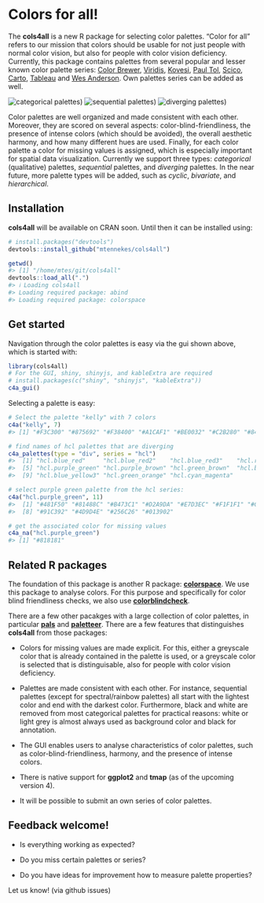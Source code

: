 
<!-- README.md is generated from README.Rmd. Please edit that file -->

# Colors for all!

The **cols4all** is a new R package for selecting color palettes. “Color
for all” refers to our mission that colors should be usable for not just
people with normal color vision, but also for people with color vision
deficiency. Currently, this package contains palettes from several
popular and lesser known color palette series: [Color
Brewer](https://colorbrewer2.org),
[Viridis](http://bids.github.io/colormap/),
[Kovesi](https://colorcet.com/), [Paul
Tol](https://personal.sron.nl/~pault/),
[Scico](https://www.fabiocrameri.ch/colourmaps/),
[Carto](https://carto.com/carto-colors/),
[Tableau](https://www.tableau.com/about/blog/2016/7/colors-upgrade-tableau-10-56782)
and [Wes Anderson](https://github.com/karthik/wesanderson). Own palettes
series can be added as well.

![categorical
palettes)](https://user-images.githubusercontent.com/2444081/155185594-a52c361f-7113-40fe-82ea-94e782c27be4.png)
![sequential
palettes)](https://user-images.githubusercontent.com/2444081/155185615-9356443d-8a18-40a6-bc9e-d2e0d8e26eb4.png)
![diverging
palettes)](https://user-images.githubusercontent.com/2444081/155185638-3d05a045-c794-4eab-b994-88c0b58196e2.png)

Color palettes are well organized and made consistent with each other.
Moreover, they are scored on several aspects: color-blind-friendliness,
the presence of intense colors (which should be avoided), the overall
aesthetic harmony, and how many different hues are used. Finally, for
each color palette a color for missing values is assigned, which is
especially important for spatial data visualization. Currently we
support three types: *categorical* (qualitative) palettes, *sequential*
palettes, and *diverging* palettes. In the near future, more palette
types will be added, such as *cyclic*, *bivariate*, and *hierarchical*.

## Installation

**cols4all** will be available on CRAN soon. Until then it can be
installed using:

``` r
# install.packages("devtools")
devtools::install_github("mtennekes/cols4all")
```

``` r
getwd()
#> [1] "/home/mtes/git/cols4all"
devtools::load_all(".")
#> ℹ Loading cols4all
#> Loading required package: abind
#> Loading required package: colorspace
```

## Get started

Navigation through the color palettes is easy via the gui shown above,
which is started with:

``` r
library(cols4all)
# For the GUI, shiny, shinyjs, and kableExtra are required
# install.packages(c("shiny", "shinyjs", "kableExtra"))
c4a_gui()
```

Selecting a palette is easy:

``` r
# Select the palette "kelly" with 7 colors
c4a("kelly", 7)
#> [1] "#F3C300" "#875692" "#F38400" "#A1CAF1" "#BE0032" "#C2B280" "#848482"

# find names of hcl palettes that are diverging
c4a_palettes(type = "div", series = "hcl")
#>  [1] "hcl.blue_red"     "hcl.blue_red2"    "hcl.blue_red3"    "hcl.red_green"   
#>  [5] "hcl.purple_green" "hcl.purple_brown" "hcl.green_brown"  "hcl.blue_yellow2"
#>  [9] "hcl.blue_yellow3" "hcl.green_orange" "hcl.cyan_magenta"

# select purple green palette from the hcl series:
c4a("hcl.purple_green", 11)
#>  [1] "#481F50" "#81488C" "#B473C1" "#D2A9DA" "#E7D3EC" "#F1F1F1" "#C7E0C9"
#>  [8] "#91C392" "#4D9D4E" "#256C26" "#013902"

# get the associated color for missing values
c4a_na("hcl.purple_green")
#> [1] "#818181"
```

## Related R packages

The foundation of this package is another R package:
[**colorspace**](https://colorspace.r-forge.r-project.org/). We use this
package to analyse colors. For this purpose and specifically for color
blind friendliness checks, we also use
[**colorblindcheck**](https://github.com/Nowosad/colorblindcheck).

There are a few other pacakges with a large collection of color
palettes, in particular [**pals**](https://kwstat.github.io/pals/) and
[**paletteer**](https://github.com/EmilHvitfeldt/paletteer). There are a
few features that distinguishes **cols4all** from those packages:

-   Colors for missing values are made explicit. For this, either a
    greyscale color that is already contained in the palette is used, or
    a greyscale color is selected that is distinguisable, also for
    people with color vision deficiency.

-   Palettes are made consistent with each other. For instance,
    sequential palettes (except for spectral/rainbow palettes) all start
    with the lightest color and end with the darkest color. Furthermore,
    black and white are removed from most categorical palettes for
    practical reasons: white or light grey is almost always used as
    background color and black for annotation.

-   The GUI enables users to analyse characteristics of color palettes,
    such as color-blind-friendliness, harmony, and the presence of
    intense colors.

-   There is native support for **ggplot2** and **tmap** (as of the
    upcoming version 4).

-   It will be possible to submit an own series of color palettes.

## Feedback welcome!

-   Is everything working as expected?

-   Do you miss certain palettes or series?

-   Do you have ideas for improvement how to measure palette properties?

Let us know! (via github issues)
